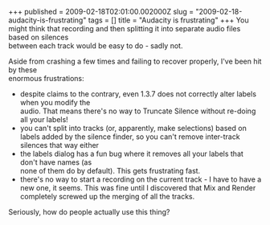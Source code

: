 +++
published = 2009-02-18T02:01:00.002000Z
slug = "2009-02-18-audacity-is-frustrating"
tags = []
title = "Audacity is frustrating"
+++
You might think that recording and then splitting it into separate audio
files based on silences  
between each track would be easy to do - sadly not.  
  
Aside from crashing a few times and failing to recover properly, I've
been hit by these  
enormous frustrations:  
  
- despite claims to the contrary, even 1.3.7 does not correctly alter
labels when you modify the  
audio. That means there's no way to Truncate Silence without re-doing
all your labels!  
- you can't split into tracks (or, apparently, make selections) based on
labels added by the silence finder, so you can't remove inter-track
silences that way either  
- the labels dialog has a fun bug where it removes all your labels that
don't have names (as  
none of them do by default). This gets frustrating fast.  
- there's no way to start a recording on the current track - I have to
have a new one, it seems. This was fine until I discovered that Mix and
Render completely screwed up the merging of all the tracks.  
  
Seriously, how do people actually use this thing?
